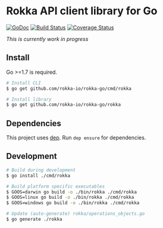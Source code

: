 # Rokka API client library for Go

[![GoDoc](https://godoc.org/github.com/rokka-io/rokka-go?status.svg)](https://godoc.org/github.com/rokka-io/rokka-go)
[![Build Status](https://travis-ci.org/rokka-io/rokka-go.svg?branch=master)](https://travis-ci.org/rokka-io/rokka-go)
[![Coverage Status](https://coveralls.io/repos/github/rokka-io/rokka-go/badge.svg?branch=master)](https://coveralls.io/github/rokka-io/rokka-go?branch=master)

*This is currently work in progress*

## Install

Go >=1.7 is required.

```sh
# Install CLI
$ go get github.com/rokka-io/rokka-go/cmd/rokka

# Install library
$ go get github.com/rokka-io/rokka-go/rokka
```

## Dependencies

This project uses [dep](https://github.com/golang/dep). Run `dep ensure` for dependencies.

## Development

```sh
# Build during development
$ go install ./cmd/rokka

# Build platform specific executables
$ GOOS=darwin go build -o ./bin/rokka ./cmd/rokka
$ GOOS=linux go build -o ./bin/rokka ./cmd/rokka
$ GOOS=windows go build -o ./bin/rokka ./cmd/rokka

# Update (auto-generate) rokka/operations_objects.go
$ go generate ./rokka
```
